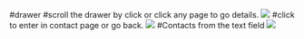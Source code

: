 #drawer 
#scroll the drawer by click or click any page to go details.
![](TEST_A10/lib/images/Screenshot_1710481325.png)
#click to enter in contact page or go back.
![](TEST_A10/lib/images/Screenshot_1710481318.png)
#Contacts from the text field
![](TEST_A10/lib/images/Screenshot_1710481292.png)

